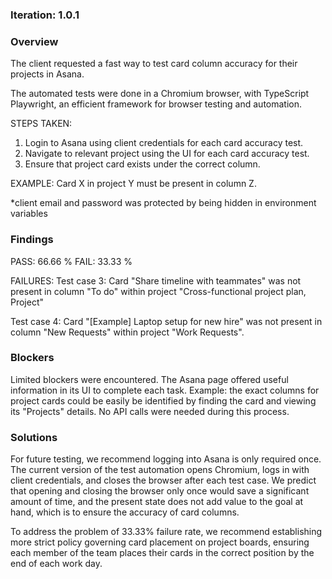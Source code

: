 ### Iteration: 1.0.1

### Overview ###

The client requested a fast way to test card column accuracy for their projects in Asana.

The automated tests were done in a Chromium browser, with TypeScript Playwright, an efficient framework for browser testing and automation.

STEPS TAKEN:
1. Login to Asana using client credentials for each card accuracy test.
2. Navigate to relevant project using the UI for each card accuracy test.
3. Ensure that project card exists under the correct column. 

EXAMPLE:
Card X in project Y must be present in column Z.

*client email and password was protected by being hidden in environment variables 

### Findings ###

PASS: 66.66 %
FAIL: 33.33 %

FAILURES:
Test case 3:
Card "Share timeline with teammates" was not present in column "To do" within project "Cross-functional project plan, Project"

Test case 4:
Card "[Example] Laptop setup for new hire" was not present in column "New Requests" within project "Work Requests".

### Blockers ###

Limited blockers were encountered. The Asana page offered useful information in its UI to complete each task. Example: the exact columns for project cards could be easily be identified by finding the card and viewing its "Projects" details. No API calls were needed during this process.

### Solutions ###

For future testing, we recommend logging into Asana is only required once. The current version of the test automation opens Chromium, logs in with client credentials, and closes the browser after each test case. We predict that opening and closing the browser only once would save a significant amount of time, and the present state does not add value to the goal at hand, which is to ensure the accuracy of card columns.

To address the problem of 33.33% failure rate, we recommend establishing more strict policy governing card placement on project boards, ensuring each member of the team places their cards in the correct position by the end of each work day.